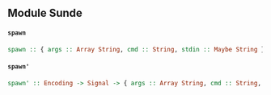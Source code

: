 ## Module Sunde

#### `spawn`

``` purescript
spawn :: { args :: Array String, cmd :: String, stdin :: Maybe String } -> SpawnOptions -> Aff { exit :: Exit, stderr :: String, stdout :: String }
```

#### `spawn'`

``` purescript
spawn' :: Encoding -> Signal -> { args :: Array String, cmd :: String, stdin :: Maybe String } -> SpawnOptions -> Aff { exit :: Exit, stderr :: String, stdout :: String }
```


